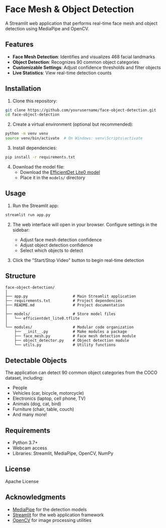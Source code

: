 # Face Mesh & Object Detection

A Streamlit web application that performs real-time face mesh and object detection using MediaPipe and OpenCV.

## Features

- **Face Mesh Detection**: Identifies and visualizes 468 facial landmarks
- **Object Detection**: Recognizes 90 common object categories
- **Customizable Settings**: Adjust confidence thresholds and filter objects
- **Live Statistics**: View real-time detection counts

## Installation

1. Clone this repository:
```bash
git clone https://github.com/yourusername/face-object-detection.git
cd face-object-detection
```

2. Create a virtual environment (optional but recommended):
```bash
python -m venv venv
source venv/bin/activate  # On Windows: venv\Scripts\activate
```

3. Install dependencies:
```bash
pip install -r requirements.txt
```

4. Download the model file:
   - Download the [EfficientDet Lite0 model](https://storage.googleapis.com/mediapipe-assets/efficientdet_lite0.tflite)
   - Place it in the `models/` directory

## Usage

1. Run the Streamlit app:
```bash
streamlit run app.py
```

2. The web interface will open in your browser. Configure settings in the sidebar:
   - Adjust face mesh detection confidence
   - Adjust object detection confidence
   - Select which objects to detect

3. Click the "Start/Stop Video" button to begin real-time detection

## Structure

```
face-object-detection/
│
├── app.py                    # Main Streamlit application
├── requirements.txt          # Project dependencies
├── README.md                 # Project documentation
│
├── models/                   # Store model files
│   └── efficientdet_lite0.tflite
│
└── modules/                  # Modular code organization
    ├── __init__.py           # Make modules a package
    ├── face_mesh.py          # Face mesh detection module
    ├── object_detector.py    # Object detection module 
    └── utils.py              # Utility functions
```

## Detectable Objects

The application can detect 90 common object categories from the COCO dataset, including:
- People
- Vehicles (car, bicycle, motorcycle)
- Electronics (laptop, cell phone, TV)
- Animals (dog, cat, bird)
- Furniture (chair, table, couch)
- And many more!

## Requirements

- Python 3.7+
- Webcam access
- Libraries: Streamlit, MediaPipe, OpenCV, NumPy

## License

Apache License

## Acknowledgments

- [MediaPipe](https://mediapipe.dev/) for the detection models
- [Streamlit](https://streamlit.io/) for the web application framework
- [OpenCV](https://opencv.org/) for image processing utilities
